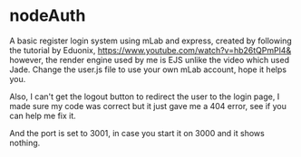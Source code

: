 # nodeAuth
A basic register login system using mLab and express, created by following the tutorial by Eduonix,
https://www.youtube.com/watch?v=hb26tQPmPl4&
however, the render engine used by me is EJS unlike the video which used Jade.
Change the user.js file to use your own mLab account, hope it helps you.

Also, I can't get the logout button to redirect the user to the login page, I made sure my code was correct but it just gave me a 404 error, see if you can help me fix it.

And the port is set to 3001, in case you start it on 3000 and it shows nothing.

